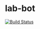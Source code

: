 # lab-bot

[![Build Status](https://travis-ci.org/suricats/lab-bot.svg?branch=master)](https://travis-ci.org/suricats/lab-bot)
